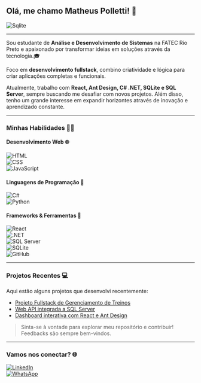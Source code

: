 ## Olá, me chamo Matheus Polletti! 👋  

<img align="center" alt="Sqlite" src="https://readme-typing-svg.herokuapp.com?font=Fira+Code&weight=600&pause=1000&color=FFCA28&width=420&lines=Seja+bem+vindo(a)+ao+meu+perfil+%F0%9F%98%81" />

---

Sou estudante de **Análise e Desenvolvimento de Sistemas** na FATEC Rio Preto e apaixonado por transformar ideias em soluções através da tecnologia.🎓

Foco em **desenvolvimento fullstack**, combino criatividade e lógica para criar aplicações completas e funcionais.

Atualmente, trabalho com **React, Ant Design, C# .NET, SQLite e SQL Server**, sempre buscando me desafiar com novos projetos. Além disso, tenho um grande interesse em expandir horizontes através de inovação e aprendizado constante.

---

### **Minhas Habilidades** 🧑‍💻

#### Desenvolvimento Web 🌐  
![HTML](https://img.shields.io/badge/HTML5-E34F26?style=for-the-badge&logo=html5&logoColor=white)  
![CSS](https://img.shields.io/badge/CSS3-1572B6?style=for-the-badge&logo=css3&logoColor=white)  
![JavaScript](https://img.shields.io/badge/JavaScript-F7DF1E?style=for-the-badge&logo=javascript&logoColor=323330)  

#### Linguagens de Programação 🧩  
![C#](https://img.shields.io/badge/C%23-239120?style=for-the-badge&logo=c-sharp&logoColor=white)  
![Python](https://img.shields.io/badge/Python-14354C?style=for-the-badge&logo=python&logoColor=white)  

#### Frameworks & Ferramentas 🚀  
![React](https://img.shields.io/badge/React-20232A?style=for-the-badge&logo=react&logoColor=61DAFB)  
![.NET](https://img.shields.io/badge/.NET-5C2D91?style=for-the-badge&logo=.net&logoColor=white)  
![SQL Server](https://img.shields.io/badge/Microsoft_SQL_Server-CC2927?style=for-the-badge&logo=microsoft-sql-server&logoColor=white)  
![SQLite](https://img.shields.io/badge/SQLite-07405E?style=for-the-badge&logo=sqlite&logoColor=white)  
![GitHub](https://img.shields.io/badge/GitHub-100000?style=for-the-badge&logo=github&logoColor=white)  

---

### **Projetos Recentes** 💻  
Aqui estão alguns projetos que desenvolvi recentemente:  
- [Projeto Fullstack de Gerenciamento de Treinos](#)  
- [Web API integrada a SQL Server](#)  
- [Dashboard interativa com React e Ant Design](#)  

> Sinta-se à vontade para explorar meu repositório e contribuir! Feedbacks são sempre bem-vindos.

---

### **Vamos nos conectar?** 🌐  
[![LinkedIn](https://img.shields.io/badge/LinkedIn-0077B5?style=for-the-badge&logo=linkedin&logoColor=white)](https://www.linkedin.com/in/matheuscpolletti/)  
[![WhatsApp](https://img.shields.io/badge/WhatsApp-25D366?style=for-the-badge&logo=whatsapp&logoColor=white)](https://api.whatsapp.com/send?phone=5517997627043&text=Olá,%20Matheus!)  
